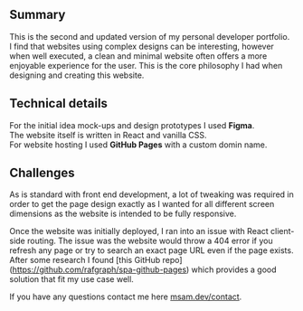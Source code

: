 ## Summary
This is the second and updated version of my personal developer portfolio.\
I find that websites using complex designs can be interesting, however when well executed, a clean and minimal website often offers a more enjoyable experience for the user. This is the core philosophy I had when designing and creating this website. 

## Technical details
For the initial idea mock-ups and design prototypes I used **Figma**.\
The website itself is written in React and vanilla CSS.\
For website hosting I used **GitHub Pages** with a custom domin name.

## Challenges 
As is standard with front end development, a lot of tweaking was required in order to get the page design exactly as I wanted for all different screen dimensions as the website is intended to be fully responsive. 

Once the website was initially deployed, I ran into an issue with React client-side routing. The issue was the website would throw a 404 error if you refresh any page or try to search an exact page URL even if the page exists. After some research I found [this GitHub repo] (https://github.com/rafgraph/spa-github-pages) which provides a good solution that fit my use case well. 


If you have any questions contact me here [msam.dev/contact](https://msam.dev/contact).
